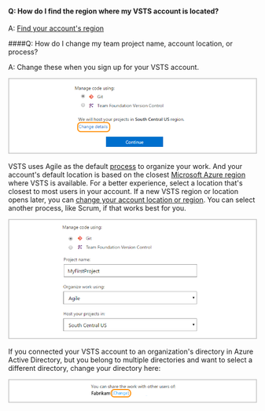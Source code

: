 
#### Q: How do I find the region where my VSTS account is located? 

A: [Find your account's region](../organizations/accounts/change-account-location.md)


####Q: How do I change my team project name, account location, or process? 

A:	Change these when you sign up for your VSTS account. 

<img alt="Change account details" src="../_shared/_img/change-details-standard1.png" style="border: 1px solid #CCCCCC">

VSTS uses Agile as the default 
[process](https://msdn.microsoft.com/Library/vs/alm/work/work-items/guidance/choose-process) 
to organize your work. And your account's default location is based on the closest 
[Microsoft Azure region](https://azure.microsoft.com/regions) 
where VSTS is available. For a better experience, 
select a location that's closest to most users in your account. If a new VSTS region or location opens later, you can 
[change your account location or region](../organizations/accounts/change-account-location.md).
You can select another process, like Scrum, if that works best for you.

<img alt="Rename team project, change account location, or select another process" src="../_shared/_img/change-details-standard2.png" style="border: 1px solid #CCCCCC">

If you connected your VSTS account to an organization's directory in Azure Active Directory, 
but you belong to multiple directories and want to select a different directory, 
change your directory here:

<img alt="Change your directory" src="../_shared/_img/change-details-standard2-with-directory.png" style="border: 1px solid #CCCCCC">

